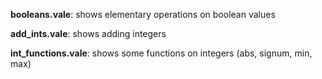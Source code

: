 **booleans.vale**: shows elementary operations on boolean values

**add_ints.vale**: shows adding integers

**int_functions.vale**: shows some functions on integers (abs, signum, min, max)


